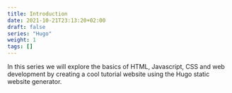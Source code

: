 ```yaml
---
title: Introduction
date: 2021-10-21T23:13:20+02:00
draft: false
series: "Hugo"
weight: 1
tags: []
---
```


In this series we will explore the basics of HTML, Javascript, CSS and web
development by creating a cool tutorial website using the Hugo static website
generator.
<!--more-->
